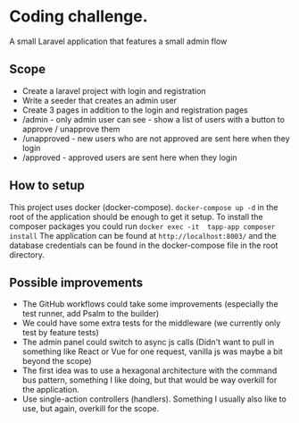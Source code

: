 # Coding challenge.

A small Laravel application that features a small admin flow

## Scope
- Create a laravel project with login and registration
- Write a seeder that creates an admin user
- Create 3 pages in addition to the login and registration pages
- /admin - only admin user can see - show a list of users with a button to approve / unapprove them
- /unapproved - new users who are not approved are sent here when they login
- /approved - approved users are sent here when they login

## How to setup
This project uses docker (docker-compose).
`docker-compose up -d` in the root of the application should be enough to get it setup.
To install the composer packages you could run `docker exec -it  tapp-app composer install`
The application can be found at `http://localhost:8003/` and the database credentials can be found in the docker-compose file in the root directory.

## Possible improvements
- The GitHub workflows could take some improvements (especially the test runner, add Psalm to the builder)
- We could have some extra tests for the middleware (we currently only test by feature tests)
- The admin panel could switch to async js calls (Didn't want to pull in something like React or Vue for one request, vanilla js was maybe a bit beyond the scope)
- The first idea was to use a hexagonal architecture with the command bus pattern, something I like doing, but that would be way overkill for the application.
- Use single-action controllers (handlers). Something I usually also like to use, but again, overkill for the scope.
